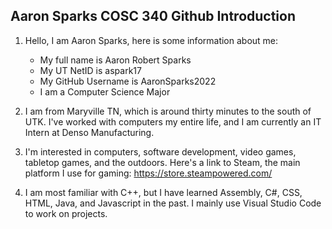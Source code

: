 ## Aaron Sparks COSC 340 Github Introduction

1. Hello, I am Aaron Sparks, here is some information about me:

    * My full name is Aaron Robert Sparks
    * My UT NetID is aspark17
    * My GitHub Username is AaronSparks2022
    * I am a Computer Science Major

1. I am from Maryville TN, which is around thirty minutes to the south of UTK. I've worked with computers my entire life, and I am currently an IT Intern at Denso Manufacturing. 

1. I'm interested in computers, software development, video games, tabletop games, and the outdoors. Here's a link to Steam, the main platform I use for gaming: https://store.steampowered.com/

1. I am most familiar with C++, but I have learned Assembly, C#, CSS, HTML, Java, and Javascript in the past. I mainly use Visual Studio Code to work on projects. 
